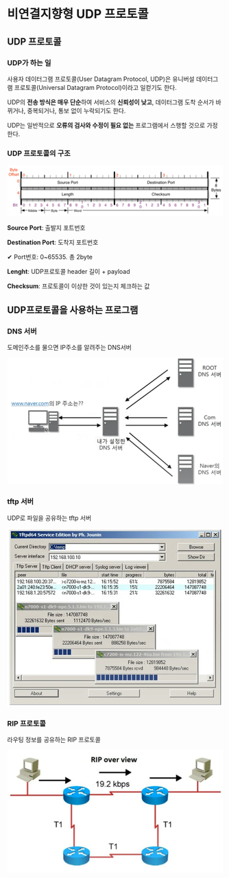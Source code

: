 # 비연결지향형 UDP 프로토콜

## UDP 프로토콜

### UDP가 하는 일

사용자 데이터그램 프로토콜(User Datagram Protocol, UDP)은 유니버설 데이터그램 프로토콜(Universal Datagram Protocol)이라고 일컫기도 한다.

UDP의 **전송 방식은 매우 단순**하여 서비스의 **신뢰성이 낮고**, 데이터그램 도착 순서가 바뀌거나, 중복되거나, 통보 없이 누락되기도 한다.

UDP는 일반적으로 **오류의 검사와 수정이 필요 없는** 프로그램에서 스행할 것으로 가정한다.



### UDP 프로토콜의 구조

![image-20220920215516623](8%EC%9E%A5_UDP_%EB%B9%84%EC%97%B0%EA%B2%B0%EC%A7%80%ED%96%A5%ED%98%95.assets/image-20220920215516623.png)

**Source Port**: 출발지 포트번호

**Destination Port**: 도착지 포트번호

✔ Port번호: 0~65535. 총 2byte

**Lenght**: UDP프로토콜 header 길이 + payload

**Checksum**: 프로토콜이 이상한 것이 있는지 체크하는 값



## UDP프로토콜을 사용하는 프로그램

### DNS 서버

도메인주소를 물으면 IP주소를 알려주는 DNS서버

![image-20220920215829727](8%EC%9E%A5_UDP_%EB%B9%84%EC%97%B0%EA%B2%B0%EC%A7%80%ED%96%A5%ED%98%95.assets/image-20220920215829727.png)



### tftp 서버

UDP로 파일을 공유하는 tftp 서버

![image-20220920215951046](8%EC%9E%A5_UDP_%EB%B9%84%EC%97%B0%EA%B2%B0%EC%A7%80%ED%96%A5%ED%98%95.assets/image-20220920215951046.png)



### RIP 프로토콜

라우팅 정보를 공유하는 RIP 프로토콜

![image-20220920220051958](8%EC%9E%A5_UDP_%EB%B9%84%EC%97%B0%EA%B2%B0%EC%A7%80%ED%96%A5%ED%98%95.assets/image-20220920220051958.png)